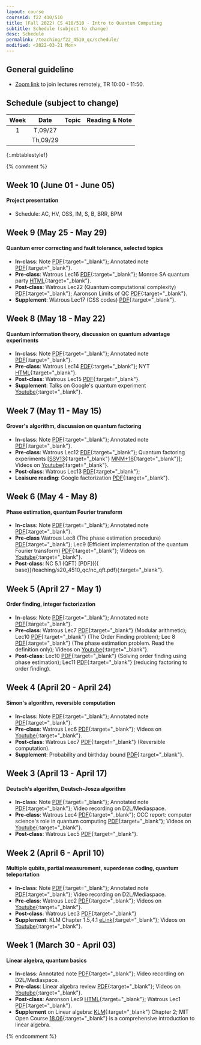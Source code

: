 ```yaml
---
layout: course
courseid: f22 410/510
title: (Fall 2022) CS 410/510 - Intro to Quantum Computing
subtitle: Schedule (subject to change)
desc: Schedule
permalink: /teaching/f22_4510_qc/schedule/
modified: <2022-03-21 Mon>
---
```


## General guideline
* [Zoom link]() to join lectures remotely, TR 10:00 - 11:50. 

## Schedule (subject to change)
| Week | Date  | Topic | Reading & Note |
|:-----:| :---------: |:----------:|:-----:|
|1| T,09/27  |  | |
| | Th,09/29 |  | |
{:.mbtablestylef}

{% comment %}

## Week 10 (June 01 - June 05)
#### Project presentation 
* Schedule: AC, HV, OSS, IM, S, B, BRR, BPM

## Week 9 (May 25 - May 29)
#### Quantum error correcting and fault tolerance, selected topics 
*  **In-class**: Note
   [PDF]({{base}}/teaching/s20_4510_qc/s20_4510_week9.pdf){:target="_blank"}; Annotated note
   [PDF]({{base}}/teaching/s20_4510_qc/s20_4510_week9_ant.pdf){:target="_blank"}.
*  **Pre-class**: Watrous Lec16 [PDF](https://cs.uwaterloo.ca/~watrous/CPSC519/LectureNotes/16.pdf){:target="_blank"}; Monroe SA quantum party [HTML](https://blogs.scientificamerican.com/observations/the-quantum-computing-party-hasnt-even-started-yet/){:target="_blank"}.
* **Post-class**: Watrous Lec22 (Quantum computational complexity) [PDF](https://cs.uwaterloo.ca/~watrous/CPSC519/LectureNotes/22.pdf){:target="_blank"}; Aaronson Limits of QC [PDF](https://www.cs.virginia.edu/~robins/The_Limits_of_Quantum_Computers.pdf){:target="_blank"}. 
* **Supplement**: Watrous Lec17 (CSS codes) [PDF](https://cs.uwaterloo.ca/~watrous/CPSC519/LectureNotes/17.pdf){:target="_blank"}. 


## Week 8 (May 18 - May 22)
#### Quantum information theory, discussion on quantum advantage experiments
*  **In-class**: Note
   [PDF]({{base}}/teaching/s20_4510_qc/s20_4510_week8.pdf){:target="_blank"}; Annotated note
   [PDF]({{base}}/teaching/s20_4510_qc/s20_4510_week8_ant.pdf){:target="_blank"}. 
*  **Pre-class**: Watrous Lec14 [PDF](https://cs.uwaterloo.ca/~watrous/CPSC519/LectureNotes/14.pdf){:target="_blank"}; NYT [HTML](https://www.nytimes.com/2019/10/30/opinion/google-quantum-computer-sycamore.html){:target="_blank"}. 
*  **Post-class**: Watrous Lec15 [PDF](https://cs.uwaterloo.ca/~watrous/CPSC519/LectureNotes/15.pdf){:target="_blank"}. 
* **Supplement**: Talks on Google's quantum experiment [Youtube](https://www.youtube.com/playlist?list=PLnxx8Tio1lOZ5dUIiJgeiY4vTMIQz4Wjb){:target="_blank"}.

## Week 7 (May 11 - May 15)

#### Grover's algorithm, discussion on quantum factoring
*  **In-class**: Note
   [PDF]({{base}}/teaching/s20_4510_qc/s20_4510_week7.pdf){:target="_blank"}; Annotated note
   [PDF]({{base}}/teaching/s20_4510_qc/s20_4510_week7_ant.pdf){:target="_blank"}. 
*  **Pre-class**: Watrous Lec12 [PDF](https://cs.uwaterloo.ca/~watrous/CPSC519/LectureNotes/12.pdf){:target="_blank"}; Quantum factoring experiments [[SSV13](https://sci-hub.tw/10.1038/nature12290){:target="_blank"} [MNM+16](https://sci-hub.tw/10.1126/science.aad9480){:target="_blank"}]; Videos on [Youtube](https://www.youtube.com/playlist?list=PLnxx8Tio1lOZ2Bd5_bztCTU9w-qd51SiE){:target="_blank"}. 
*  **Post-class**: Watrous Lec13 [PDF](https://cs.uwaterloo.ca/~watrous/CPSC519/LectureNotes/13.pdf){:target="_blank"};
*  **Leaisure reading**: Google factorization [PDF](https://arxiv.org/abs/1905.09749){:target="_blank"}. 

## Week 6 (May 4 - May 8)
#### Phase estimation, quantum Fourier transform
*  **In-class**: Note
   [PDF]({{base}}/teaching/s20_4510_qc/s20_4510_week6.pdf){:target="_blank"}; Annotated note
   [PDF]({{base}}/teaching/s20_4510_qc/s20_4510_week6_ant.pdf){:target="_blank"}. 
*  **Pre-class** Watrous Lec8 (The phase estimation procedure) [PDF](https://cs.uwaterloo.ca/~watrous/CPSC519/LectureNotes/08.pdf){:target="_blank"}; Lec9 (Efficient implementation of the quantum Fourier transform) [PDF](https://cs.uwaterloo.ca/~watrous/CPSC519/LectureNotes/09.pdf){:target="_blank"}; Videos
   on [Youtube](https://www.youtube.com/playlist?list=PLnxx8Tio1lOba7PEtu_gigyPZSaSYi9Du){:target="_blank"}.
*  **Post-class**: NC 5.1 (QFT) [PDF]({{ base}}/teaching/s20_4510_qc/nc_qft.pdf){:target="_blank"}. 

## Week 5 (April 27 - May 1)
#### Order finding, integer factorization 
*  **In-class**: Note
   [PDF]({{base}}/teaching/s20_4510_qc/s20_4510_week5.pdf){:target="_blank"}; Annotated note
   [PDF]({{base}}/teaching/s20_4510_qc/s20_4510_week5_ant.pdf){:target="_blank"}. 
*  **Pre-class**: Watrous Lec7 [PDF](https://cs.uwaterloo.ca/~watrous/CPSC519/LectureNotes/07.pdf){:target="_blank"} (Modular arithmetic); Lec10 [PDF](https://cs.uwaterloo.ca/~watrous/CPSC519/LectureNotes/10.pdf){:target="_blank"} (The Order Finding problem); Lec 8 [PDF](https://cs.uwaterloo.ca/~watrous/CPSC519/LectureNotes/08.pdf){:target="_blank"} (The phase estimation problem. Read the definition only); Videos on [Youtube](https://www.youtube.com/playlist?list=PLnxx8Tio1lOYg1CdKJUyIlmAvWPdfcfkY){:target="_blank"}.
*  **Post-class**: Lec10 [PDF](https://cs.uwaterloo.ca/~watrous/CPSC519/LectureNotes/10.pdf){:target="_blank"} (Solving order finding using phase estimation); Lec11 [PDF](https://cs.uwaterloo.ca/~watrous/CPSC519/LectureNotes/11.pdf){:target="_blank"} (reducing factoring to order finding).

## Week 4 (April 20 - April 24)
#### Simon's algorithm, reversible computation 
*  **In-class**: Note
   [PDF]({{base}}/teaching/s20_4510_qc/s20_4510_week4.pdf){:target="_blank"}; Annotated note
   [PDF]({{base}}/teaching/s20_4510_qc/s20_4510_week4_ant.pdf){:target="_blank"}. 
*  **Pre-class**: Watrous Lec6 [PDF](https://cs.uwaterloo.ca/~watrous/CPSC519/LectureNotes/06.pdf){:target="_blank"}; Videos on [Youtube](https://www.youtube.com/playlist?list=PLnxx8Tio1lOb0om28l1Ly4ByatYaU_uzy){:target="_blank"}.
*  **Post-class**: Watrous Lec7 [PDF](https://cs.uwaterloo.ca/~watrous/CPSC519/LectureNotes/07.pdf){:target="_blank"} (Reversible computation). 
*  **Supplement**: Probability and birthday bound [PDF]({{base}}/teaching/s20_4510_qc/KL_birthday.pdf){:target="_blank"}.

## Week 3 (April 13 - April 17)
#### Deutsch's algorithm, Deutsch-Josza algorithm
* **In-class**: Note [PDF]({{base}}/teaching/s20_4510_qc/s20_4510_week3.pdf){:target="_blank"}; Annotated note
   [PDF]({{base}}/teaching/s20_4510_qc/s20_4510_week3_ant.pdf){:target="_blank"}; Video recording on D2L/Mediaspace. 
* **Pre-class**: Watrous Lec4 [PDF](https://cs.uwaterloo.ca/~watrous/CPSC519/LectureNotes/04.pdf){:target="_blank"}; CCC report: computer science's role in quantum computing [PDF](https://cra.org/ccc/wp-content/uploads/sites/2/2018/11/Next-Steps-in-Quantum-Computing.pdf){:target="_blank"}; Videos on [Youtube](https://www.youtube.com/playlist?list=PLnxx8Tio1lOYvgW7q6OaEj0TU0dmgYbtx){:target="_blank"}. 
* **Post-class**: Watrous Lec5 [PDF](https://cs.uwaterloo.ca/~watrous/CPSC519/LectureNotes/05.pdf){:target="_blank"}. 

## Week 2 (April 6 - April 10)
#### Multiple qubits, partial measurement, superdense coding, quantum teleportation 

* **In-class**: Note [PDF]({{base}}/teaching/s20_4510_qc/s20_4510_week2.pdf){:target="_blank"}; Annotated note
   [PDF]({{base}}/teaching/s20_4510_qc/s20_4510_week2_ant.pdf){:target="_blank"};
   Video recording on D2L/Mediaspace. 
* **Pre-class**: Watrous Lec2 [PDF](https://cs.uwaterloo.ca/~watrous/CPSC519/LectureNotes/02.pdf){:target="_blank"}; Videos on [Youtube](https://www.youtube.com/playlist?list=PLnxx8Tio1lObCy-OFzV5hBvrf9-Hkg14Y){:target="_blank"}. 
* **Post-class**: Watrous Lec3 [PDF](https://cs.uwaterloo.ca/~watrous/CPSC519/LectureNotes/03.pdf){:target="_blank"}
* **Supplement**: KLM Chapter 1.5,4.1 [eLink](https://search.library.pdx.edu/permalink/f/p82vj0/CP71189200070001451){:target="_blank"}; Videos on [Youtube](https://www.youtube.com/playlist?list=PLnxx8Tio1lOb9UJtO2UiY5BQ-cjw5Aco4){:target="_blank"}.

## Week 1 (March 30 - April 03) 
#### Linear algebra, quantum basics
*  **In-class**: Annotated note
   [PDF]({{base}}/teaching/s20_4510_qc/s20_4510_week1.pdf){:target="_blank"};
   Video recording on D2L/Mediaspace.
*  **Pre-class**: Linear algebra review [PDF](http://groups.uni-paderborn.de/fg-qi/courses/UPB_INTRO_QUANTUM/S2018/notes/Lecture%201%20-%20Linear%20Algebra%20review.pdf){:target="_blank"}; Videos on [Youtube](https://www.youtube.com/playlist?list=PLnxx8Tio1lOYtkmFJ-v3qOVzJdc4wXCyg){:target="_blank"}. 
* **Post-class**: Aaronson Lec9 [HTML](http://www.scottaaronson.com/democritus/lec9.html){:target="_blank"}; Watrous Lec1 [PDF](https://cs.uwaterloo.ca/~watrous/CPSC519/LectureNotes/01.pdf){:target="_blank"}.
* **Supplement** on Linear algebra: [KLM](https://search.library.pdx.edu/permalink/f/p82vj0/CP71189200070001451){:target="_blank"} Chapter 2; MIT Open Course [18.06](https://ocw.mit.edu/courses/mathematics/18-06-linear-algebra-spring-2010/index.htm){:target="_blank"} is a comprehensive introduction to linear algebra. 

{% endcomment %}
